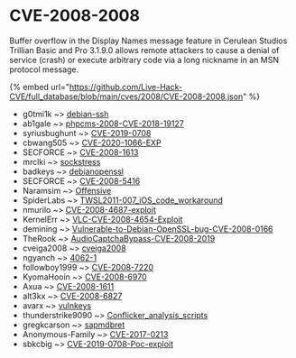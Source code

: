 # CVE-2008-2008

Buffer overflow in the Display Names message feature in Cerulean Studios Trillian Basic and Pro 3.1.9.0 allows remote attackers to cause a denial of service (crash) or execute arbitrary code via a long nickname in an MSN protocol message.

{% embed url="https://github.com/Live-Hack-CVE/full_database/blob/main/cves/2008/CVE-2008-2008.json" %}


* g0tmi1k ~> [debian-ssh](https://zeste.alice-snow.ru/2008/database/cve-2008-2008/debian-ssh-g0tmi1k)
* ab1gale ~> [phpcms-2008-CVE-2018-19127](https://zeste.alice-snow.ru/2008/database/cve-2008-2008/phpcms-2008-cve-2018-19127-ab1gale)
* syriusbughunt ~> [CVE-2019-0708](https://zeste.alice-snow.ru/2008/database/cve-2008-2008/cve-2019-0708-syriusbughunt)
* cbwang505 ~> [CVE-2020-1066-EXP](https://zeste.alice-snow.ru/2008/database/cve-2008-2008/cve-2020-1066-exp-cbwang505)
* SECFORCE ~> [CVE-2008-1613](https://zeste.alice-snow.ru/2008/database/cve-2008-2008/cve-2008-1613-secforce)
* mrclki ~> [sockstress](https://zeste.alice-snow.ru/2008/database/cve-2008-2008/sockstress-mrclki)
* badkeys ~> [debianopenssl](https://zeste.alice-snow.ru/2008/database/cve-2008-2008/debianopenssl-badkeys)
* SECFORCE ~> [CVE-2008-5416](https://zeste.alice-snow.ru/2008/database/cve-2008-2008/cve-2008-5416-secforce)
* Naramsim ~> [Offensive](https://zeste.alice-snow.ru/2008/database/cve-2008-2008/offensive-naramsim)
* SpiderLabs ~> [TWSL2011-007_iOS_code_workaround](https://zeste.alice-snow.ru/2008/database/cve-2008-2008/twsl2011-007_ios_code_workaround-spiderlabs)
* nmurilo ~> [CVE-2008-4687-exploit](https://zeste.alice-snow.ru/2008/database/cve-2008-2008/cve-2008-4687-exploit-nmurilo)
* KernelErr ~> [VLC-CVE-2008-4654-Exploit](https://zeste.alice-snow.ru/2008/database/cve-2008-2008/vlc-cve-2008-4654-exploit-kernelerr)
* demining ~> [Vulnerable-to-Debian-OpenSSL-bug-CVE-2008-0166](https://zeste.alice-snow.ru/2008/database/cve-2008-2008/vulnerable-to-debian-openssl-bug-cve-2008-0166-demining)
* TheRook ~> [AudioCaptchaBypass-CVE-2008-2019](https://zeste.alice-snow.ru/2008/database/cve-2008-2008/audiocaptchabypass-cve-2008-2019-therook)
* cveiga2008 ~> [cveiga2008](https://zeste.alice-snow.ru/2008/database/cve-2008-2008/cveiga2008-cveiga2008)
* ngyanch ~> [4062-1](https://zeste.alice-snow.ru/2008/database/cve-2008-2008/4062-1-ngyanch)
* followboy1999 ~> [CVE-2008-7220](https://zeste.alice-snow.ru/2008/database/cve-2008-2008/cve-2008-7220-followboy1999)
* KyomaHooin ~> [CVE-2008-6970](https://zeste.alice-snow.ru/2008/database/cve-2008-2008/cve-2008-6970-kyomahooin)
* Axua ~> [CVE-2008-1611](https://zeste.alice-snow.ru/2008/database/cve-2008-2008/cve-2008-1611-axua)
* alt3kx ~> [CVE-2008-6827](https://zeste.alice-snow.ru/2008/database/cve-2008-2008/cve-2008-6827-alt3kx)
* avarx ~> [vulnkeys](https://zeste.alice-snow.ru/2008/database/cve-2008-2008/vulnkeys-avarx)
* thunderstrike9090 ~> [Conflicker_analysis_scripts](https://zeste.alice-snow.ru/2008/database/cve-2008-2008/conflicker_analysis_scripts-thunderstrike9090)
* gregkcarson ~> [sapmdbret](https://zeste.alice-snow.ru/2008/database/cve-2008-2008/sapmdbret-gregkcarson)
* Anonymous-Family ~> [CVE-2017-0213](https://zeste.alice-snow.ru/2008/database/cve-2008-2008/cve-2017-0213-anonymous-family)
* sbkcbig ~> [CVE-2019-0708-Poc-exploit](https://zeste.alice-snow.ru/2008/database/cve-2008-2008/cve-2019-0708-poc-exploit-sbkcbig)